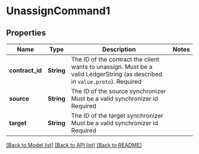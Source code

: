 # UnassignCommand1

## Properties

Name | Type | Description | Notes
------------ | ------------- | ------------- | -------------
**contract_id** | **String** | The ID of the contract the client wants to unassign. Must be a valid LedgerString (as described in ``value.proto``). Required | 
**source** | **String** | The ID of the source synchronizer Must be a valid synchronizer id Required | 
**target** | **String** | The ID of the target synchronizer Must be a valid synchronizer id Required | 

[[Back to Model list]](../README.md#documentation-for-models) [[Back to API list]](../README.md#documentation-for-api-endpoints) [[Back to README]](../README.md)


